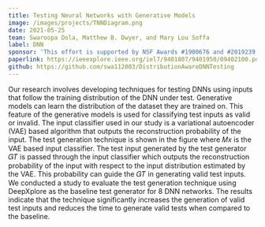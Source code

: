 ```yaml
---
title: Testing Neural Networks with Generative Models
image: /images/projects/TNNDiagram.png
date: 2021-05-25
team: Swaroopa Dola, Matthew B. Dwyer, and Mary Lou Soffa 
label: DNN
sponsor: 'This effort is supported by NSF Awards #1900676 and #2019239'
paperlink: https://ieeexplore.ieee.org/iel7/9401807/9401950/09402100.pdf
github: https://github.com/swa112003/DistributionAwareDNNTesting
---
```


Our research involves developing techniques for testing DNNs using inputs that follow the training distribution of the DNN under test. Generative models can learn the distribution of the dataset they are trained on. This feature of the generative models is used for classifying test inputs as valid or invalid. The input classifier used in our study is a variational autoencoder (VAE) based algorithm that outputs the reconstruction probability of the input. The test generation technique is shown in the figure where 𝑀𝑥 is the VAE based input classifier. The test input generated by the test generator 𝐺𝑇 is passed through the input classifier which outputs the reconstruction probability of the input with respect to the input distribution estimated by the VAE. This probability can guide the 𝐺𝑇 in generating valid test inputs. We conducted a study to evaluate the test generation technique using DeepXplore as the baseline test generator for 8 DNN networks. The results indicate that the technique significantly increases the generation of valid test inputs and reduces the time to generate valid tests when compared to the baseline.